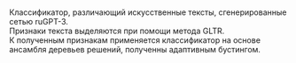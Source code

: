 # 

Классификатор, различающий искусственные тексты, сгенерированные сетью ruGPT-3. <br>
Признаки текста выделяются при помощи метода GLTR. <br>
К полученным признакам применяется классификатор на основе ансамбля деревьев решений, полученны адаптивным бустингом. <br>
